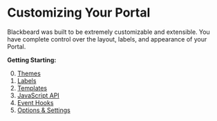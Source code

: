 # Customizing Your Portal

Blackbeard was built to be extremely customizable and extensible. You have complete control over the layout, labels, and appearance of your Portal.

**Getting Starting:**

0. [Themes](/docs/customizing/themes)
0. [Labels](/docs/customizing/labels)
0. [Templates](/docs/customizing/templates)
0. [JavaScript API](/docs/customizing/api)
0. [Event Hooks](/docs/customizing/events)
0. [Options & Settings](/docs/customizing/options)